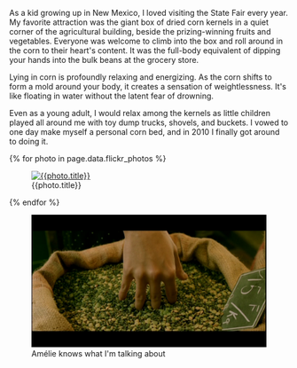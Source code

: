 <!--
title: The Corn Bed
description: A rejuvenating full-body experience
publish_date: 2010-05-15
-->

As a kid growing up in New Mexico, I loved visiting the State Fair every year. My favorite attraction was the giant box of dried corn kernels in a quiet corner of the agricultural building, beside the prizing-winning fruits and vegetables. Everyone was welcome to climb into the box and roll around in the corn to their heart's content. It was the full-body equivalent of dipping your hands into the bulk beans at the grocery store.

Lying in corn is profoundly relaxing and energizing. As the corn shifts to form a mold around your body, it creates a sensation of weightlessness. It's like floating in water without the latent fear of drowning.

Even as a young adult, I would relax among the kernels as little children played all around me with toy dump trucks, shovels, and buckets. I vowed to one day make myself a personal corn bed, and in 2010 I finally got around to doing it.

{% for photo in page.data.flickr_photos %}
  <figure>
    <a href="{{photo.url}}" title={{photo.title}}>
      <img src="{{photo.sizes.large.source}}" alt="{{photo.title}}" />
    </a>
    <figcaption>{{photo.title}}</figcaption>
  </figure>
{% endfor %}

<figure>
  <a href="https://www.youtube.com/watch?v=mmllotLUU38">
    <img src="/corn-bed/amelie-sac-de-grain.jpg" alt="Amélie's fingers in the grain" />
  </a>
  <figcaption>Amélie knows what I'm talking about</figcaption>
</figure>
